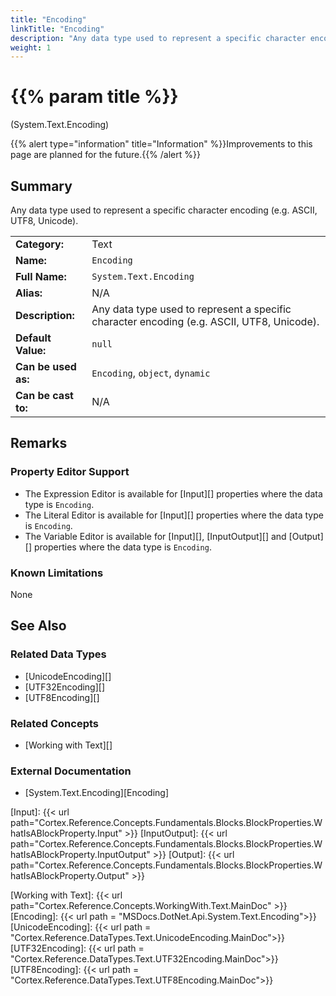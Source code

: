 ```yaml
---
title: "Encoding"
linkTitle: "Encoding"
description: "Any data type used to represent a specific character encoding (e.g. ASCII, UTF8, Unicode)."
weight: 1
---
```


# {{% param title %}}

<p class="namespace">(System.Text.Encoding)</p>

{{% alert type="information" title="Information" %}}Improvements to this page are planned for the future.{{% /alert %}}

## Summary

Any data type used to represent a specific character encoding (e.g. ASCII, UTF8, Unicode).

| | |
|-|-|
| **Category:**          | Text                                                          |
| **Name:**              | `Encoding`                                                        |
| **Full Name:**         | `System.Text.Encoding`                                                 |
| **Alias:**             | N/A |
| **Description:**       | Any data type used to represent a specific character encoding (e.g. ASCII, UTF8, Unicode). |
| **Default Value:**     | `null`                                           |
| **Can be used as:**    | `Encoding`, `object`, `dynamic`                                          |
| **Can be cast to:**    | N/A |

## Remarks

### Property Editor Support

- The Expression Editor is available for [Input][] properties where the data type is `Encoding`.
- The Literal Editor is available for [Input][] properties where the data type is `Encoding`.
- The Variable Editor is available for [Input][], [InputOutput][] and [Output][] properties where the data type is `Encoding`.

### Known Limitations

None

## See Also

### Related Data Types

- [UnicodeEncoding][]
- [UTF32Encoding][]
- [UTF8Encoding][]

### Related Concepts

- [Working with Text][]

### External Documentation

- [System.Text.Encoding][Encoding]

[Input]: {{< url path="Cortex.Reference.Concepts.Fundamentals.Blocks.BlockProperties.WhatIsABlockProperty.Input" >}}
[InputOutput]: {{< url path="Cortex.Reference.Concepts.Fundamentals.Blocks.BlockProperties.WhatIsABlockProperty.InputOutput" >}}
[Output]: {{< url path="Cortex.Reference.Concepts.Fundamentals.Blocks.BlockProperties.WhatIsABlockProperty.Output" >}}

[Working with Text]: {{< url path="Cortex.Reference.Concepts.WorkingWith.Text.MainDoc" >}}
[Encoding]: {{< url path = "MSDocs.DotNet.Api.System.Text.Encoding">}}
[UnicodeEncoding]: {{< url path = "Cortex.Reference.DataTypes.Text.UnicodeEncoding.MainDoc">}}
[UTF32Encoding]: {{< url path = "Cortex.Reference.DataTypes.Text.UTF32Encoding.MainDoc">}}
[UTF8Encoding]: {{< url path = "Cortex.Reference.DataTypes.Text.UTF8Encoding.MainDoc">}}
